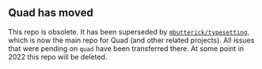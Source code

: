 ## Quad has moved

This repo is obsolete. It has been superseded by [`mbutterick/typesetting`](https://github.com/mbutterick/typesetting), which is now the main repo for Quad (and other related projects). All issues that were pending on `quad` have been transferred there. At some point in 2022 this repo will be deleted.
